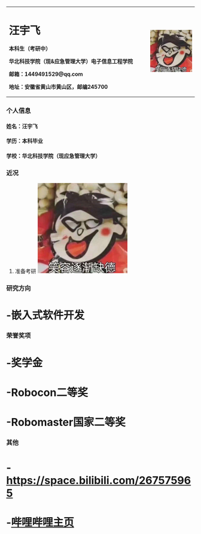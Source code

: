 <table border="0">
  <tr>
    <td width="75%">
      <h1>汪宇飞</h1>
      <p><b>本科生（考研中）</b></p>
      <p><b>华北科技学院（现&应急管理大学）电子信息工程学院</b></p>
      <p><b>邮箱：1449491529@qq.com</b></p>
      <p><b>地址：安徽省黄山市黄山区，邮编245700</b></p>
    </td>
    <td width="25%">
      <img src="/funny.jpeg" width="100%">      
    </td>
  </tr>
</table>

### 个人信息
#### 姓名：汪宇飞
#### 学历：本科毕业
#### 学校：华北科技学院（现应急管理大学）


### 近况
1. 准备考研 <img src="/funny.jpeg" width="50%">   
### 研究方向
# -嵌入式软件开发

### 荣誉奖项
# -奖学金
# -Robocon二等奖
# -Robomaster国家二等奖

### 其他
# -https://space.bilibili.com/267575965
# -<a href="space.bilibili.com/267575965">哔哩哔哩主页</a>
